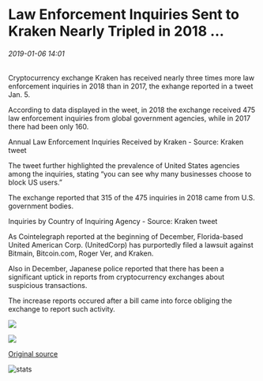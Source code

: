 # Law Enforcement Inquiries Sent to Kraken Nearly Tripled in 2018 ...

###### 2019-01-06 14:01

Cryptocurrency exchange Kraken has received nearly three times more law enforcement inquiries in 2018 than in 2017, the exhange reported in a tweet Jan. 5.

According to data displayed in the weet, in 2018 the exchange received 475 law enforcement inquiries from global government agencies, while in 2017 there had been only 160.

Annual Law Enforcement Inquiries Received by Kraken - Source: Kraken tweet

The tweet further highlighted the prevalence of United States agencies among the inquiries, stating “you can see why many businesses choose to block US users.”

The exchange reported that 315 of the 475 inquiries in 2018 came from U.S. government bodies.

Inquiries by Country of Inquiring Agency - Source: Kraken tweet

As Cointelegraph reported at the beginning of December, Florida-based United American Corp. (UnitedCorp) has purportedly filed a lawsuit against Bitmain, Bitcoin.com, Roger Ver, and Kraken.

Also in December, Japanese police reported that there has been a significant uptick in reports from cryptocurrency exchanges about suspicious transactions.

The increase reports occured after a bill came into force obliging the exchange to report such activity.

![](https://s3.cointelegraph.com/storage/uploads/view/c7aea727ec8e02b472aadf44a44d6f35.png)

![](https://s3.cointelegraph.com/storage/uploads/view/9debe6113cc5aaa62f4a012d4182ac58.jpg)

[Original source](https://cointelegraph.com/news/law-enforcement-inquiries-sent-to-kraken-nearly-tripled-in-2018)

![stats](https://c.statcounter.com/11760860/0/a89fa40b/1/ "stats")